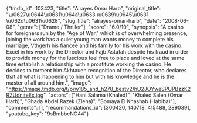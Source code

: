 {"tmdb_id": 103423, "title": "Alrayes Omar Harb", "original_title": "\u0627\u0644\u0631\u064a\u0633 \u0639\u0645\u0631 \u062d\u0631\u0628", "slug_title": "alrayes-omar-harb", "date": "2008-06-08", "genre": ["Drame / Thriller"], "score": "6.0/10", "synopsis": "A casino for foreigners run by the \"Age of War,\" which is of overwhelming presence, joining the work has a quiet young man wants money to complete his marriage, Vthgerh his fiancee and his family for his work with the casino. Excel in his work by the Director and Fajb Astafah despite his fraud in order to provide money for the luscious feel free to place and loved at the same time establish a relationship with a prostitute working the casino. He decides to torment him Akhtaueh recognition of the Director, who declares that all what is happening to him but with his knowledge and he is the master of all around him.", "image": "https://image.tmdb.org/t/p/w185_and_h278_bestv2/hU2JOYweSPUPBzzK2RZUdniteEx.jpg", "actors": ["Hani Salama (Khaled)", "Khaled Saleh (Omar Harb)", "Ghada Abdel Razek (Ziena)", "Somaya El Khashab (Habiba)"], "comments": [], "recommandations_id": [300420, 140718, 415488, 289039], "youtube_key": "9sBmbbcNG44"}